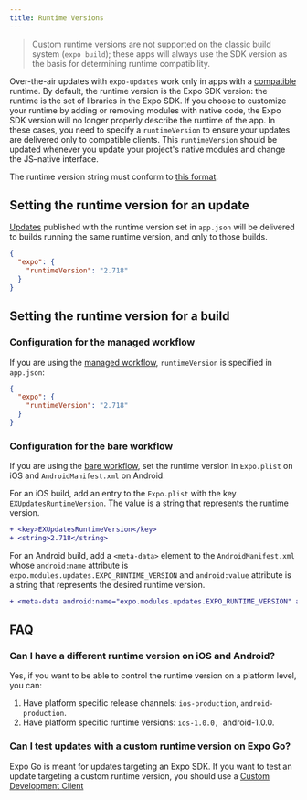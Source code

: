 ```yaml
---
title: Runtime Versions
---
```


> Custom runtime versions are not supported on the classic build system (`expo build`); these apps will always use the SDK version as the basis for determining runtime compatibility. 

Over-the-air updates with `expo-updates` work only in apps with a [compatible](../workflow/publishing/#what-version-of-the-app-will-my) runtime. By default, the runtime version is the Expo SDK version: the runtime is the set of libraries in the Expo SDK. If you choose to customize your runtime by adding or removing modules with native code, the Expo SDK version will no longer properly describe the runtime of the app. In these cases, you need to specify a `runtimeVersion` to ensure your updates are delivered only to compatible clients.  This `runtimeVersion` should be updated whenever you update your project's native modules and change the JS–native interface.

The runtime version string must conform to [this format](/versions/latest/config/app.md#runtimeversion).

## Setting the runtime version for an update

[Updates](/workflow/publishing.md#how-to-publish) published with the runtime version set in `app.json` will be delivered to builds running the same runtime version, and only to those builds.

```json
{
  "expo": {
    "runtimeVersion": "2.718"
  }
}
```
## Setting the runtime version for a build

### Configuration for the managed workflow

If you are using the [managed workflow](../introduction/managed-vs-bare/#managed-workflow), `runtimeVersion` is specified in `app.json`:

```json
{
  "expo": {
    "runtimeVersion": "2.718"
  }
}
```

### Configuration for the bare workflow

If you are using the [bare workflow](/introduction/managed-vs-bare.md#bare-workflow), set the runtime version in `Expo.plist` on iOS and `AndroidManifest.xml` on Android.

For an iOS build, add an entry to the `Expo.plist` with the key `EXUpdatesRuntimeVersion`. The value is a string that represents the runtime version. 

```diff 
+ <key>EXUpdatesRuntimeVersion</key>
+ <string>2.718</string>
```
For an Android build, add a `<meta-data>` element to the `AndroidManifest.xml` whose `android:name` attribute is `expo.modules.updates.EXPO_RUNTIME_VERSION` and `android:value` attribute is a string that represents the desired runtime version.

```diff
+ <meta-data android:name="expo.modules.updates.EXPO_RUNTIME_VERSION" android:value="2.718"/>
```

## FAQ

### Can I have a different runtime version on iOS and Android?

Yes, if you want to be able to control the runtime version on a platform level, you can:
1. Have platform specific release channels: `ios-production`, `android-production`.
2. Have platform specific runtime versions: `ios-1.0.0, `android-1.0.0.

### Can I test updates with a custom runtime version on Expo Go?

Expo Go is meant for updates targeting an Expo SDK. If you want to test an update targeting a custom runtime version, you should use a [Custom Development Client](/clients/introduction/)